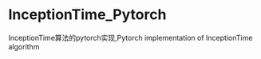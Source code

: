 # InceptionTime_Pytorch
InceptionTime算法的pytorch实现,Pytorch implementation of InceptionTime algorithm
